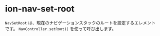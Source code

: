 # ion-nav-set-root

`NavSetRoot` は、現在のナビゲーションスタックのルートを設定するエレメントです。
`NavController.setRoot()` を使って呼び出します。


